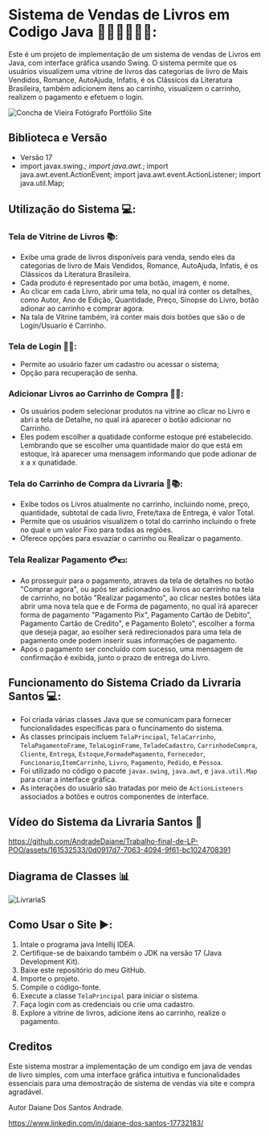 # Sistema de Vendas de Livros em Codigo Java 👩🏻‍💻👩🏻‍💻: 

Este é um projeto de implementação de um sistema de vendas de Livros em Java, com interface gráfica usando Swing. O sistema permite que os usuários visualizem uma vitrine de livros das categorias de livro de Mais Vendidos, Romance, AutoAjuda, Infatis, é os Clássicos da Literatura Brasileira, também adicionem itens ao carrinho, visualizem o carrinho, realizem o pagamento e efetuem o login.

![Concha de Vieira Fotógrafo Portfólio Site](https://github.com/AndradeDaiane/Trabalho-final-de-LP-POO/assets/161532533/a6cd3482-aa7c-4ded-b18f-d2b913ceff70)

## Biblioteca e Versão
- Versão 17
- import javax.swing.*;
  import java.awt.*;
  import java.awt.event.ActionEvent;
  import java.awt.event.ActionListener;
  import java.util.Map;

## Utilização do Sistema 💻:

### Tela de Vitrine de Livros 📚:

- Exibe uma grade de livros disponíveis para venda, sendo eles da categorias de livro de Mais Vendidos, Romance, AutoAjuda, Infatis, é os Clássicos da Literatura Brasileira.
- Cada produto é representado por uma botão, imagem, é nome.
- Ao clicar em cada Livro, abrir uma tela, no qual irá conter os detalhes, como Autor, Ano de Edição, Quantidade, Preço, Sinopse do Livro, botão adionar ao carrinho e comprar agora.
- Na tala de Vitrine também, irá conter mais dois botões que são o de Login/Usuario é Carrinho.

### Tela de Login 👤🔐:
- Permite ao usuário fazer um cadastro ou acessar o sistema;
- Opção para recuperação de senha.

### Adicionar Livros ao Carrinho de Compra 📖➕:

- Os usuários podem selecionar produtos na vitrine ao clicar no Livro e abri a tela de Detalhe, no qual irá aparecer o botão adicionar no Carrinho.
- Eles podem escolher a quatidade conforme estoque pré estabelecido. Lembrando que se escolher uma quantidade maior do que está em estoque, irá aparecer uma mensagem informando que pode adionar de x a x qunatidade.

### Tela do Carrinho de Compra da Livraria 🛒📚:

- Exibe todos os Livros atualmente no carrinho, incluindo nome, preço, quantidade, subtotal de cada livro, Frete/taxa de Entrega, é valor Total.
- Permite que os usuários visualizem o total do carrinho incluindo o frete no qual e um valor Fixo para todas as regiões.
- Oferece opções para esvaziar o carrinho ou Realizar o pagamento.

### Tela Realizar Pagamento 💳💶:

- Ao prosseguir para o pagamento, atraves da tela de detalhes no botão "Comprar agora", ou após ter adicionadno os livros ao carrinho na tela de carrinho, no botão "Realizar pagamento", ao clicar nestes botões iáta abrir uma nova tela que e de Forma de pagamento, no qual irá aparecer forma de pagamento "Pagamento Pix", Pagamento Cartão de Debito", Pagamento Cartão de Credito", e Pagamento Boleto", escolher a forma que deseja pagar, ao esolher será redirecionados para uma tela de pagamento onde podem inserir suas informações de pagamento.
- Após o pagamento ser concluído com sucesso, uma mensagem de confirmação é exibida, junto o prazo de entrega do Livro.

## Funcionamento do Sistema Criado da Livraria Santos 💻:

- Foi criada várias classes Java que se comunicam para fornecer funcionalidades específicas para o funcinamento do sistema.
- As classes principais incluem `TelaPrincipal`, `TelaCarrinho`, `TelaPagamentoFrame`, `TelaLoginFrame`, `TeladeCadastro`, `CarrinhodeCompra`, `Cliente`, `Entrega`, `Estoque`,`FormadePagamento`, `Fornecedor`, `Funcionario`,`ItemCarrinho`, `Livro`, `Pagamento`, `Pedido`, e `Pessoa`.
- Foi utilizado no código o pacote `javax.swing`, `java.awt`, e `java.util.Map`  para criar a interface gráfica.
- As interações do usuário são tratadas por meio de `ActionListeners` associados a botões e outros componentes de interface.

## Vídeo do Sistema da Livraria Santos 🎥

https://github.com/AndradeDaiane/Trabalho-final-de-LP-POO/assets/161532533/0d0917d7-7063-4094-9f61-bc1024708391

## Diagrama de Classes 📊

![LivrariaS](https://github.com/AndradeDaiane/Trabalho-final-de-LP-POO/assets/161532533/8d546d2c-8f3f-416a-9350-9d46f2bcd492)

## Como Usar o Site ▶️:

1. Intale o programa java Intellij IDEA.
1. Certifique-se de baixando também o JDK na versão 17 (Java Development Kit).
2. Baixe este repositório do meu GitHub.
3. Importe o projeto.
4. Compile o código-fonte.
5. Execute a classe `TelaPrincipal` para iniciar o sistema.
6. Faça login com as credenciais ou crie uma cadastro.
7. Explore a vitrine de livros, adicione itens ao carrinho, realize o pagamento. 

## Creditos

Este sistema mostrar a implementação de um condigo em java de vendas de livro simples, com uma interface gráfica intuitiva e funcionalidades essenciais para uma demostração de sistema de vendas via site e compra agradável.

Autor
Daiane Dos Santos Andrade.

https://www.linkedin.com/in/daiane-dos-santos-17732183/


